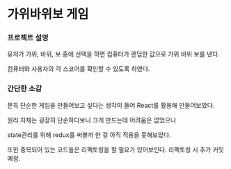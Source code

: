 # 가위바위보 게임

### 프로젝트 설명

유저가 가위, 바위, 보 중에 선택을 하면 컴퓨터가 랜덤한 값으로 가위 바위 보를 낸다.

컴퓨터와 사용자의 각 스코어를 확인할 수 있도록 하였다.

### 간단한 소감

문득 단순한 게임을 만들어보고 싶다는 생각이 들어 React를 활용해 만들어보았다.

원리 자체는 굉장히 단순하다보니 크게 만드는데 어려움은 없었으나

state관리를 위해 redux를 써볼까 한 걸 아직 적용을 못해보았다.

또한 중복되어 있는 코드들은 리팩토링을 할 필요가 있어보인다. 리팩토링 시 추가 커밋 예정.
